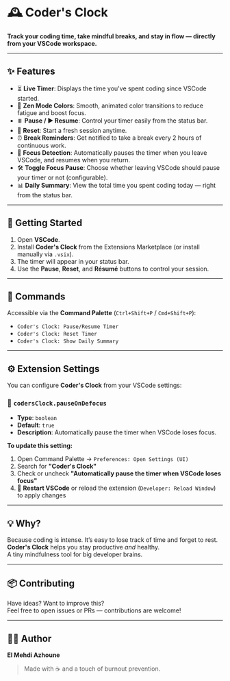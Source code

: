 # 🕰️ Coder's Clock

**Track your coding time, take mindful breaks, and stay in flow — directly from your VSCode workspace.**

---

## ✨ Features

- ⏳ **Live Timer**: Displays the time you've spent coding since VSCode started.
- 🧘 **Zen Mode Colors**: Smooth, animated color transitions to reduce fatigue and boost focus.
- ⏸️ **Pause / ▶️ Resume**: Control your timer easily from the status bar.
- 🔁 **Reset**: Start a fresh session anytime.
- ⏰ **Break Reminders**: Get notified to take a break every 2 hours of continuous work.
- 🎯 **Focus Detection**: Automatically pauses the timer when you leave VSCode, and resumes when you return.
- 🛠️ **Toggle Focus Pause**: Choose whether leaving VSCode should pause your timer or not (configurable).
- 📊 **Daily Summary**: View the total time you spent coding today — right from the status bar.

---

## 🚀 Getting Started

1. Open **VSCode**.
2. Install **Coder's Clock** from the Extensions Marketplace (or install manually via `.vsix`).
3. The timer will appear in your status bar.
4. Use the **Pause**, **Reset**, and **Résumé** buttons to control your session.

---

## 🔧 Commands

Accessible via the **Command Palette** (`Ctrl+Shift+P` / `Cmd+Shift+P`):

- `Coder's Clock: Pause/Resume Timer`
- `Coder's Clock: Reset Timer`
- `Coder's Clock: Show Daily Summary`

---

## ⚙️ Extension Settings

You can configure **Coder's Clock** from your VSCode settings:

### 🔲 `codersClock.pauseOnDefocus`

- **Type**: `boolean`
- **Default**: `true`
- **Description**: Automatically pause the timer when VSCode loses focus.

**To update this setting:**

1. Open Command Palette → `Preferences: Open Settings (UI)`
2. Search for **"Coder's Clock"**
3. Check or uncheck **"Automatically pause the timer when VSCode loses focus"**
4. 🔄 **Restart VSCode** or reload the extension (`Developer: Reload Window`) to apply changes

---

## 💡 Why?

Because coding is intense. It’s easy to lose track of time and forget to rest.  
**Coder's Clock** helps you stay productive _and_ healthy.  
A tiny mindfulness tool for big developer brains.

---

## 📦 Contributing

Have ideas? Want to improve this?  
Feel free to open issues or PRs — contributions are welcome!

---

## 🧑‍💻 Author

**El Mehdi Azhoune**

> Made with ☕ and a touch of burnout prevention.
